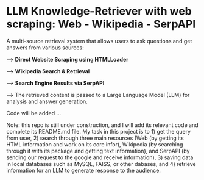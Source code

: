 # LLM Knowledge-Retriever with web scraping: Web - Wikipedia - SerpAPI

A multi-source retrieval system that allows users to ask questions and get answers from various sources:

--> **Direct Website Scraping using HTMLLoader**

--> **Wikipedia Search & Retrieval**

--> **Search Engine Results via SerpAPI**

--> The retrieved content is passed to a Large Language Model (LLM) for analysis and answer generation.


Code will be added ...

Note: this repo is still under construction, and I will add its relevant code and complete its README.md file. My task in this project is to 1) get the query from user, 2) search through three main resources (Web (by getting its HTML information and work on its core infor), Wikipedia (by searching through it with its package and getting text information), and SerpAPI (by sending our request to the google and receive information), 3) saving data in local databases such as MySQL, FAISS, or other dabases, and 4) retrieve information for an LLM to generate response to the audience.
